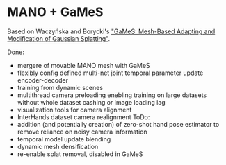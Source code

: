 # MANO + GaMeS
Based on Waczyńska and Borycki's ["GaMeS: Mesh-Based Adapting and Modification of Gaussian Splatting"](https://arxiv.org/abs/2402.01459).

Done:
- mergere of movable MANO mesh with GaMeS
- flexibly config defined multi-net joint temporal parameter update encoder-decoder
- training from dynamic scenes
- multithread camera preloading enebling training on large datasets without whole dataset cashing or image loading lag
- visualization tools for camera alignment
- InterHands dataset camera realignment 
ToDo:
- addition (and potentially creation) of zero-shot hand pose estimator to remove reliance on noisy camera information
- temporal model update blending
- dynamic mesh densification
- re-enable splat removal, disabled in GaMeS
